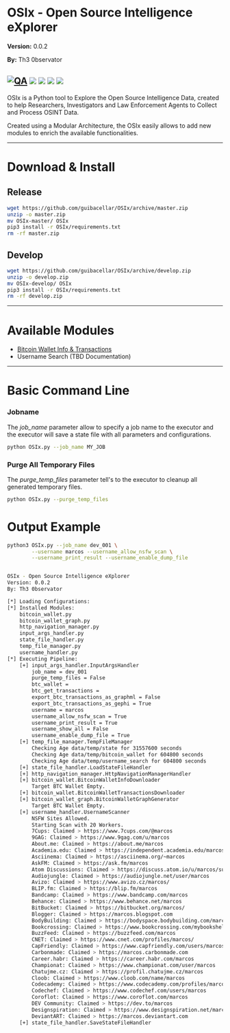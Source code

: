 # OSIx - **O**pen **S**ource **I**ntelligence e**X**plorer 

**Version:** 0.0.2

**By:** Th3 0bservator

[![QA](https://github.com/guibacellar/OSIx/actions/workflows/qa.yml/badge.svg?branch=develop)](https://github.com/guibacellar/OSIx/actions/workflows/qa.yml)
![](https://img.shields.io/github/last-commit/guibacellar/OSIx)
![](https://img.shields.io/github/languages/code-size/guibacellar/OSIx)
![](https://img.shields.io/badge/Python-3.7.6+-green.svg)
![](https://img.shields.io/badge/maintainer-Th3%200bservator-blue)
----

OSIx is a Python tool to Explore the Open Source Intelligence Data, created to help Researchers, Investigators and Law Enforcement Agents to Collect and Process OSINT Data.

Created using a Modular Architecture, the OSIx easily allows to add new modules to enrich the available functionalities.

----

# Download & Install

## Release
```bash
wget https://github.com/guibacellar/OSIx/archive/master.zip
unzip -o master.zip
mv OSIx-master/ OSIx
pip3 install -r OSIx/requirements.txt
rm -rf master.zip
```

## Develop
```bash
wget https://github.com/guibacellar/OSIx/archive/develop.zip
unzip -o develop.zip
mv OSIx-develop/ OSIx
pip3 install -r OSIx/requirements.txt
rm -rf develop.zip
```

---

# Available Modules

 * [Bitcoin Wallet Info & Transactions](docs/module_btc_waller.md)
 * Username Search (TBD Documentation)
---

# Basic Command Line

### Jobname

The *job_name* parameter allow to specify a job name to the executor and the executor will save a state file with all parameters and configurations.

```bash
python OSIx.py --job_name MY_JOB
```

### Purge All Temporary Files

The *purge_temp_files* parameter tell's to the executor to cleanup all generated temporary files.

```bash
python OSIx.py --purge_temp_files
```

# Output Example
```bash
python3 OSIx.py --job_name dev_001 \
        --username marcos --username_allow_nsfw_scan \
        --username_print_result --username_enable_dump_file


OSIx - Open Source Intelligence eXplorer
Version: 0.0.2
By: Th3 0bservator

[*] Loading Configurations:
[*] Installed Modules:
	bitcoin_wallet.py
	bitcoin_wallet_graph.py
	http_navigation_manager.py
	input_args_handler.py
	state_file_handler.py
	temp_file_manager.py
	username_handler.py
[*] Executing Pipeline:
	[+] input_args_handler.InputArgsHandler
		job_name = dev_001
		purge_temp_files = False
		btc_wallet = 
		btc_get_transactions = 
		export_btc_transactions_as_graphml = False
		export_btc_transactions_as_gephi = True
		username = marcos
		username_allow_nsfw_scan = True
		username_print_result = True
		username_show_all = False
		username_enable_dump_file = True
	[+] temp_file_manager.TempFileManager
 		Checking Age data/temp/state for 31557600 seconds
 		Checking Age data/temp/bitcoin_wallet for 604800 seconds
 		Checking Age data/temp/username_search for 604800 seconds
	[+] state_file_handler.LoadStateFileHandler
	[+] http_navigation_manager.HttpNavigationManagerHandler
	[+] bitcoin_wallet.BitcoinWalletInfoDownloader
		Target BTC Wallet Empty.
	[+] bitcoin_wallet.BitcoinWalletTransactionsDownloader
	[+] bitcoin_wallet_graph.BitcoinWalletGraphGenerator
		Target BTC Wallet Empty.
	[+] username_handler.UsernameScanner
		NSFW Sites Allowed.
		Starting Scan with 20 Workers.
		7Cups: Claimed > https://www.7cups.com/@marcos
		9GAG: Claimed > https://www.9gag.com/u/marcos
		About.me: Claimed > https://about.me/marcos
		Academia.edu: Claimed > https://independent.academia.edu/marcos
		Asciinema: Claimed > https://asciinema.org/~marcos
		AskFM: Claimed > https://ask.fm/marcos
		Atom Discussions: Claimed > https://discuss.atom.io/u/marcos/summary
		Audiojungle: Claimed > https://audiojungle.net/user/marcos
		Avizo: Claimed > https://www.avizo.cz/marcos/
		BLIP.fm: Claimed > https://blip.fm/marcos
		Bandcamp: Claimed > https://www.bandcamp.com/marcos
		Behance: Claimed > https://www.behance.net/marcos
		BitBucket: Claimed > https://bitbucket.org/marcos/
		Blogger: Claimed > https://marcos.blogspot.com
		BodyBuilding: Claimed > https://bodyspace.bodybuilding.com/marcos
		Bookcrossing: Claimed > https://www.bookcrossing.com/mybookshelf/marcos/
		BuzzFeed: Claimed > https://buzzfeed.com/marcos
		CNET: Claimed > https://www.cnet.com/profiles/marcos/
		CapFriendly: Claimed > https://www.capfriendly.com/users/marcos
		Carbonmade: Claimed > https://marcos.carbonmade.com
		Career.habr: Claimed > https://career.habr.com/marcos
		Championat: Claimed > https://www.championat.com/user/marcos
		Chatujme.cz: Claimed > https://profil.chatujme.cz/marcos
		Cloob: Claimed > https://www.cloob.com/name/marcos
		Codecademy: Claimed > https://www.codecademy.com/profiles/marcos
		Codechef: Claimed > https://www.codechef.com/users/marcos
		Coroflot: Claimed > https://www.coroflot.com/marcos
		DEV Community: Claimed > https://dev.to/marcos
		Designspiration: Claimed > https://www.designspiration.net/marcos/
		DeviantART: Claimed > https://marcos.deviantart.com
	[+] state_file_handler.SaveStateFileHandler


```